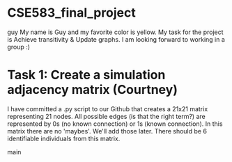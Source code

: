 # CSE583_final_project

guy
My name is Guy and my favorite color is yellow. My task for the project is Achieve transitivity & Update graphs. I am looking forward to working in a group :)

# Task 1: Create a simulation adjacency matrix (Courtney)

I have committed a .py script to our Github that creates a 21x21 matrix representing 21 nodes. 
All possible edges (is that the right term?) are represented by 0s (no known connection) or 1s (known connection).
In this matrix there are no 'maybes'. We'll add those later. There should be 6 identifiable individuals from this matrix. 



main
